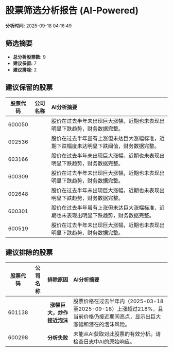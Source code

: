 # 股票筛选分析报告 (AI-Powered)

**分析时间:** 2025-09-18 04:16:49

## 筛选摘要

- **总分析股票数:** 9
- **建议保留:** 7
- **建议排除:** 2

## 建议保留的股票

| 股票代码 | 公司名称 | AI分析摘要 |
|:---:|:---:|:---|
| 600050 |  | 股价在过去半年未出现巨大涨幅，近期也未表现出明显下跌趋势，财务数据完整。 |
| 002536 |  | 股价在过去半年虽有上涨但未达巨大涨幅标准，近期下跌幅度未达明显下跌阈值，财务数据完整。 |
| 603166 |  | 股价在过去半年未出现巨大涨幅，近期也未表现出明显下跌趋势，财务数据完整。 |
| 600309 |  | 股价在过去半年未出现巨大涨幅，近期也未表现出明显下跌趋势，财务数据完整。 |
| 002648 |  | 股价在过去半年未出现巨大涨幅，近期也未表现出明显下跌趋势，财务数据完整。 |
| 600301 |  | 股价在过去半年虽有上涨但未达巨大涨幅标准，近期也未表现出明显下跌趋势，财务数据完整。 |
| 600519 |  | 股价在过去半年未出现巨大涨幅，近期也未表现出明显下跌趋势，财务数据完整。 |

## 建议排除的股票

| 股票代码 | 公司名称 | 排除原因 | AI分析摘要 |
|:---:|:---:|:---:|:---|
| 601138 |  | **涨幅巨大，炒作接近泡沫** | 股票价格在过去半年内（2025-03-18至2025-09-18）上涨超过218%，且当前价格仍接近期间高点，显示出巨大涨幅和潜在的泡沫风险。 |
| 600298 |  | **分析失败** | 未能从AI获取对此股票的有效分析。请检查日志中AI的原始响应。 |
